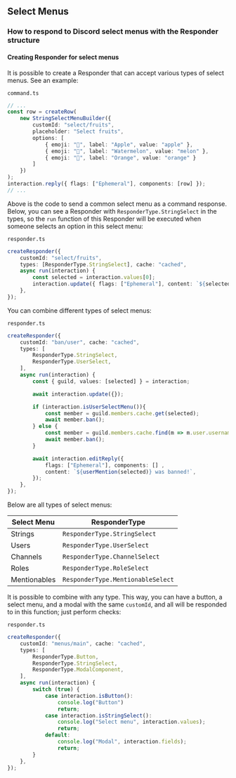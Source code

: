 ## Select Menus

### How to respond to Discord select menus with the Responder structure

#### Creating Responder for select menus
It is possible to create a Responder that can accept various types of select menus. See an example:

`command.ts`
```typescript
// ...
const row = createRow(
    new StringSelectMenuBuilder({
        customId: "select/fruits",
        placeholder: "Select fruits",
        options: [
            { emoji: "🍎", label: "Apple", value: "apple" },
            { emoji: "🍉", label: "Watermelon", value: "melon" },
            { emoji: "🍊", label: "Orange", value: "orange" }
        ]
    })
);
interaction.reply({ flags: ["Ephemeral"], components: [row] });
// ...
```
Above is the code to send a common select menu as a command response. Below, you can see a Responder with `ResponderType.StringSelect` in the types, so the `run` function of this Responder will be executed when someone selects an option in this select menu:

`responder.ts`
```typescript
createResponder({
    customId: "select/fruits",
    types: [ResponderType.StringSelect], cache: "cached",
    async run(interaction) {
        const selected = interaction.values[0];
        interaction.update({ flags: ["Ephemeral"], content: `${selected} Selected`, components: [] });
    },
});
```
You can combine different types of select menus:

`responder.ts`
```typescript
createResponder({
    customId: "ban/user", cache: "cached",
    types: [
        ResponderType.StringSelect,
        ResponderType.UserSelect,
    ],
    async run(interaction) {
        const { guild, values: [selected] } = interaction;

        await interaction.update({});

        if (interaction.isUserSelectMenu()){
            const member = guild.members.cache.get(selected);
            await member.ban(); 
        } else {
            const member = guild.members.cache.find(m => m.user.username === selected);
            await member.ban(); 
        }

        await interaction.editReply({ 
            flags: ["Ephemeral"], components: [] ,
            content: `${userMention(selected)} was banned!`, 
        });
    },
});
```
Below are all types of select menus:

| Select Menu | ResponderType |
|---|---|
| Strings | `ResponderType.StringSelect` |
| Users | `ResponderType.UserSelect` |
| Channels | `ResponderType.ChannelSelect` |
| Roles | `ResponderType.RoleSelect` |
| Mentionables | `ResponderType.MentionableSelect` |

It is possible to combine with any type. This way, you can have a button, a select menu, and a modal with the same `customId`, and all will be responded to in this function; just perform checks:

`responder.ts`
```typescript
createResponder({
    customId: "menus/main", cache: "cached",
    types: [
        ResponderType.Button,
        ResponderType.StringSelect,
        ResponderType.ModalComponent,
    ],
    async run(interaction) {
        switch (true) {
            case interaction.isButton():
                console.log("Button")
                return;
            case interaction.isStringSelect():
                console.log("Select menu", interaction.values);
                return;
            default:
                console.log("Modal", interaction.fields);
                return;
        }
    },
});
```


